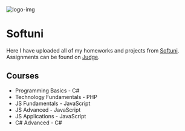 <html>
  <body>
    <img src="https://softuni.bg/content/images/svg-logos/software-university-logo.svg" alt="logo-img">
    <h1>Softuni</h1>
    <p>Here I have uploaded all of my homeworks and projects from <a href="https://softuni.bg/">Softuni</a>. Assignments can be found on <a href="https://judge.softuni.bg/">Judge</a>.</p>
    <h2>Courses</h2>
    <ul>
      <li>Programming Basics - C#</li>
      <li>Technology Fundamentals - PHP</li>
      <li>JS Fundamentals - JavaScript</li>
      <li>JS Advanced - JavaScript</li>
      <li>JS Applications - JavaScript</li>
      <li>C# Advanced - C#</li>
    </ul>
  </body>
</html>
